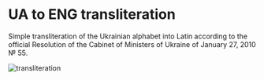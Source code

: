 # UA to ENG transliteration

Simple transliteration of the Ukrainian alphabet into Latin according to the official Resolution of the Cabinet of Ministers of Ukraine of January 27, 2010 № 55.

![transliteration](https://user-images.githubusercontent.com/29441499/95014686-2a7ec200-0651-11eb-9b78-3c6e910c9d38.gif)
